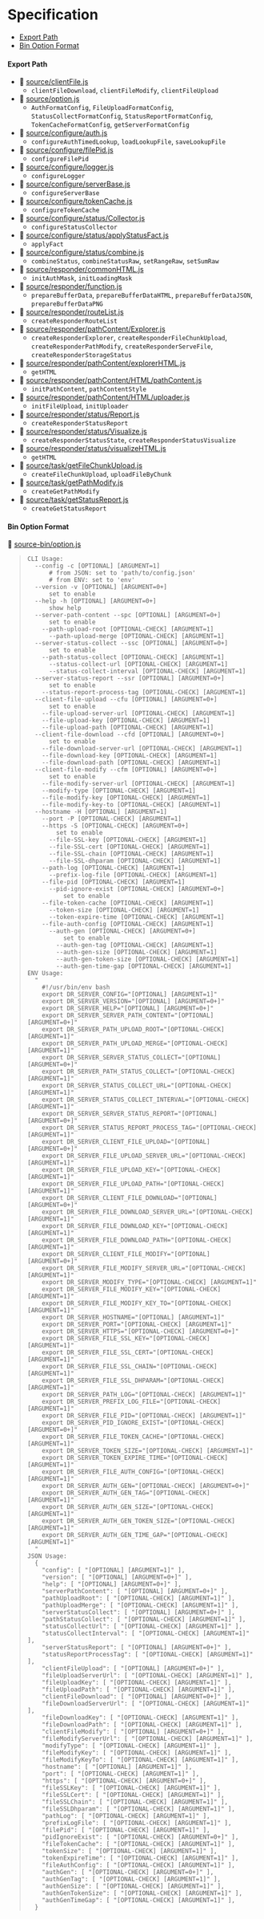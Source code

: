 # Specification

* [Export Path](#export-path)
* [Bin Option Format](#bin-option-format)

#### Export Path
+ 📄 [source/clientFile.js](source/clientFile.js)
  - `clientFileDownload`, `clientFileModify`, `clientFileUpload`
+ 📄 [source/option.js](source/option.js)
  - `AuthFormatConfig`, `FileUploadFormatConfig`, `StatusCollectFormatConfig`, `StatusReportFormatConfig`, `TokenCacheFormatConfig`, `getServerFormatConfig`
+ 📄 [source/configure/auth.js](source/configure/auth.js)
  - `configureAuthTimedLookup`, `loadLookupFile`, `saveLookupFile`
+ 📄 [source/configure/filePid.js](source/configure/filePid.js)
  - `configureFilePid`
+ 📄 [source/configure/logger.js](source/configure/logger.js)
  - `configureLogger`
+ 📄 [source/configure/serverBase.js](source/configure/serverBase.js)
  - `configureServerBase`
+ 📄 [source/configure/tokenCache.js](source/configure/tokenCache.js)
  - `configureTokenCache`
+ 📄 [source/configure/status/Collector.js](source/configure/status/Collector.js)
  - `configureStatusCollector`
+ 📄 [source/configure/status/applyStatusFact.js](source/configure/status/applyStatusFact.js)
  - `applyFact`
+ 📄 [source/configure/status/combine.js](source/configure/status/combine.js)
  - `combineStatus`, `combineStatusRaw`, `setRangeRaw`, `setSumRaw`
+ 📄 [source/responder/commonHTML.js](source/responder/commonHTML.js)
  - `initAuthMask`, `initLoadingMask`
+ 📄 [source/responder/function.js](source/responder/function.js)
  - `prepareBufferData`, `prepareBufferDataHTML`, `prepareBufferDataJSON`, `prepareBufferDataPNG`
+ 📄 [source/responder/routeList.js](source/responder/routeList.js)
  - `createResponderRouteList`
+ 📄 [source/responder/pathContent/Explorer.js](source/responder/pathContent/Explorer.js)
  - `createResponderExplorer`, `createResponderFileChunkUpload`, `createResponderPathModify`, `createResponderServeFile`, `createResponderStorageStatus`
+ 📄 [source/responder/pathContent/explorerHTML.js](source/responder/pathContent/explorerHTML.js)
  - `getHTML`
+ 📄 [source/responder/pathContent/HTML/pathContent.js](source/responder/pathContent/HTML/pathContent.js)
  - `initPathContent`, `pathContentStyle`
+ 📄 [source/responder/pathContent/HTML/uploader.js](source/responder/pathContent/HTML/uploader.js)
  - `initFileUpload`, `initUploader`
+ 📄 [source/responder/status/Report.js](source/responder/status/Report.js)
  - `createResponderStatusReport`
+ 📄 [source/responder/status/Visualize.js](source/responder/status/Visualize.js)
  - `createResponderStatusState`, `createResponderStatusVisualize`
+ 📄 [source/responder/status/visualizeHTML.js](source/responder/status/visualizeHTML.js)
  - `getHTML`
+ 📄 [source/task/getFileChunkUpload.js](source/task/getFileChunkUpload.js)
  - `createFileChunkUpload`, `uploadFileByChunk`
+ 📄 [source/task/getPathModify.js](source/task/getPathModify.js)
  - `createGetPathModify`
+ 📄 [source/task/getStatusReport.js](source/task/getStatusReport.js)
  - `createGetStatusReport`

#### Bin Option Format
📄 [source-bin/option.js](source-bin/option.js)
> ```
> CLI Usage:
>   --config -c [OPTIONAL] [ARGUMENT=1]
>       # from JSON: set to 'path/to/config.json'
>       # from ENV: set to 'env'
>   --version -v [OPTIONAL] [ARGUMENT=0+]
>       set to enable
>   --help -h [OPTIONAL] [ARGUMENT=0+]
>       show help
>   --server-path-content --spc [OPTIONAL] [ARGUMENT=0+]
>       set to enable
>     --path-upload-root [OPTIONAL-CHECK] [ARGUMENT=1]
>       --path-upload-merge [OPTIONAL-CHECK] [ARGUMENT=1]
>   --server-status-collect --ssc [OPTIONAL] [ARGUMENT=0+]
>       set to enable
>     --path-status-collect [OPTIONAL-CHECK] [ARGUMENT=1]
>       --status-collect-url [OPTIONAL-CHECK] [ARGUMENT=1]
>       --status-collect-interval [OPTIONAL-CHECK] [ARGUMENT=1]
>   --server-status-report --ssr [OPTIONAL] [ARGUMENT=0+]
>       set to enable
>     --status-report-process-tag [OPTIONAL-CHECK] [ARGUMENT=1]
>   --client-file-upload --cfu [OPTIONAL] [ARGUMENT=0+]
>       set to enable
>     --file-upload-server-url [OPTIONAL-CHECK] [ARGUMENT=1]
>     --file-upload-key [OPTIONAL-CHECK] [ARGUMENT=1]
>     --file-upload-path [OPTIONAL-CHECK] [ARGUMENT=1]
>   --client-file-download --cfd [OPTIONAL] [ARGUMENT=0+]
>       set to enable
>     --file-download-server-url [OPTIONAL-CHECK] [ARGUMENT=1]
>     --file-download-key [OPTIONAL-CHECK] [ARGUMENT=1]
>     --file-download-path [OPTIONAL-CHECK] [ARGUMENT=1]
>   --client-file-modify --cfm [OPTIONAL] [ARGUMENT=0+]
>       set to enable
>     --file-modify-server-url [OPTIONAL-CHECK] [ARGUMENT=1]
>     --modify-type [OPTIONAL-CHECK] [ARGUMENT=1]
>     --file-modify-key [OPTIONAL-CHECK] [ARGUMENT=1]
>     --file-modify-key-to [OPTIONAL-CHECK] [ARGUMENT=1]
>   --hostname -H [OPTIONAL] [ARGUMENT=1]
>     --port -P [OPTIONAL-CHECK] [ARGUMENT=1]
>     --https -S [OPTIONAL-CHECK] [ARGUMENT=0+]
>         set to enable
>       --file-SSL-key [OPTIONAL-CHECK] [ARGUMENT=1]
>       --file-SSL-cert [OPTIONAL-CHECK] [ARGUMENT=1]
>       --file-SSL-chain [OPTIONAL-CHECK] [ARGUMENT=1]
>       --file-SSL-dhparam [OPTIONAL-CHECK] [ARGUMENT=1]
>     --path-log [OPTIONAL-CHECK] [ARGUMENT=1]
>       --prefix-log-file [OPTIONAL-CHECK] [ARGUMENT=1]
>     --file-pid [OPTIONAL-CHECK] [ARGUMENT=1]
>       --pid-ignore-exist [OPTIONAL-CHECK] [ARGUMENT=0+]
>           set to enable
>     --file-token-cache [OPTIONAL-CHECK] [ARGUMENT=1]
>       --token-size [OPTIONAL-CHECK] [ARGUMENT=1]
>       --token-expire-time [OPTIONAL-CHECK] [ARGUMENT=1]
>     --file-auth-config [OPTIONAL-CHECK] [ARGUMENT=1]
>       --auth-gen [OPTIONAL-CHECK] [ARGUMENT=0+]
>           set to enable
>         --auth-gen-tag [OPTIONAL-CHECK] [ARGUMENT=1]
>         --auth-gen-size [OPTIONAL-CHECK] [ARGUMENT=1]
>         --auth-gen-token-size [OPTIONAL-CHECK] [ARGUMENT=1]
>         --auth-gen-time-gap [OPTIONAL-CHECK] [ARGUMENT=1]
> ENV Usage:
>   "
>     #!/usr/bin/env bash
>     export DR_SERVER_CONFIG="[OPTIONAL] [ARGUMENT=1]"
>     export DR_SERVER_VERSION="[OPTIONAL] [ARGUMENT=0+]"
>     export DR_SERVER_HELP="[OPTIONAL] [ARGUMENT=0+]"
>     export DR_SERVER_SERVER_PATH_CONTENT="[OPTIONAL] [ARGUMENT=0+]"
>     export DR_SERVER_PATH_UPLOAD_ROOT="[OPTIONAL-CHECK] [ARGUMENT=1]"
>     export DR_SERVER_PATH_UPLOAD_MERGE="[OPTIONAL-CHECK] [ARGUMENT=1]"
>     export DR_SERVER_SERVER_STATUS_COLLECT="[OPTIONAL] [ARGUMENT=0+]"
>     export DR_SERVER_PATH_STATUS_COLLECT="[OPTIONAL-CHECK] [ARGUMENT=1]"
>     export DR_SERVER_STATUS_COLLECT_URL="[OPTIONAL-CHECK] [ARGUMENT=1]"
>     export DR_SERVER_STATUS_COLLECT_INTERVAL="[OPTIONAL-CHECK] [ARGUMENT=1]"
>     export DR_SERVER_SERVER_STATUS_REPORT="[OPTIONAL] [ARGUMENT=0+]"
>     export DR_SERVER_STATUS_REPORT_PROCESS_TAG="[OPTIONAL-CHECK] [ARGUMENT=1]"
>     export DR_SERVER_CLIENT_FILE_UPLOAD="[OPTIONAL] [ARGUMENT=0+]"
>     export DR_SERVER_FILE_UPLOAD_SERVER_URL="[OPTIONAL-CHECK] [ARGUMENT=1]"
>     export DR_SERVER_FILE_UPLOAD_KEY="[OPTIONAL-CHECK] [ARGUMENT=1]"
>     export DR_SERVER_FILE_UPLOAD_PATH="[OPTIONAL-CHECK] [ARGUMENT=1]"
>     export DR_SERVER_CLIENT_FILE_DOWNLOAD="[OPTIONAL] [ARGUMENT=0+]"
>     export DR_SERVER_FILE_DOWNLOAD_SERVER_URL="[OPTIONAL-CHECK] [ARGUMENT=1]"
>     export DR_SERVER_FILE_DOWNLOAD_KEY="[OPTIONAL-CHECK] [ARGUMENT=1]"
>     export DR_SERVER_FILE_DOWNLOAD_PATH="[OPTIONAL-CHECK] [ARGUMENT=1]"
>     export DR_SERVER_CLIENT_FILE_MODIFY="[OPTIONAL] [ARGUMENT=0+]"
>     export DR_SERVER_FILE_MODIFY_SERVER_URL="[OPTIONAL-CHECK] [ARGUMENT=1]"
>     export DR_SERVER_MODIFY_TYPE="[OPTIONAL-CHECK] [ARGUMENT=1]"
>     export DR_SERVER_FILE_MODIFY_KEY="[OPTIONAL-CHECK] [ARGUMENT=1]"
>     export DR_SERVER_FILE_MODIFY_KEY_TO="[OPTIONAL-CHECK] [ARGUMENT=1]"
>     export DR_SERVER_HOSTNAME="[OPTIONAL] [ARGUMENT=1]"
>     export DR_SERVER_PORT="[OPTIONAL-CHECK] [ARGUMENT=1]"
>     export DR_SERVER_HTTPS="[OPTIONAL-CHECK] [ARGUMENT=0+]"
>     export DR_SERVER_FILE_SSL_KEY="[OPTIONAL-CHECK] [ARGUMENT=1]"
>     export DR_SERVER_FILE_SSL_CERT="[OPTIONAL-CHECK] [ARGUMENT=1]"
>     export DR_SERVER_FILE_SSL_CHAIN="[OPTIONAL-CHECK] [ARGUMENT=1]"
>     export DR_SERVER_FILE_SSL_DHPARAM="[OPTIONAL-CHECK] [ARGUMENT=1]"
>     export DR_SERVER_PATH_LOG="[OPTIONAL-CHECK] [ARGUMENT=1]"
>     export DR_SERVER_PREFIX_LOG_FILE="[OPTIONAL-CHECK] [ARGUMENT=1]"
>     export DR_SERVER_FILE_PID="[OPTIONAL-CHECK] [ARGUMENT=1]"
>     export DR_SERVER_PID_IGNORE_EXIST="[OPTIONAL-CHECK] [ARGUMENT=0+]"
>     export DR_SERVER_FILE_TOKEN_CACHE="[OPTIONAL-CHECK] [ARGUMENT=1]"
>     export DR_SERVER_TOKEN_SIZE="[OPTIONAL-CHECK] [ARGUMENT=1]"
>     export DR_SERVER_TOKEN_EXPIRE_TIME="[OPTIONAL-CHECK] [ARGUMENT=1]"
>     export DR_SERVER_FILE_AUTH_CONFIG="[OPTIONAL-CHECK] [ARGUMENT=1]"
>     export DR_SERVER_AUTH_GEN="[OPTIONAL-CHECK] [ARGUMENT=0+]"
>     export DR_SERVER_AUTH_GEN_TAG="[OPTIONAL-CHECK] [ARGUMENT=1]"
>     export DR_SERVER_AUTH_GEN_SIZE="[OPTIONAL-CHECK] [ARGUMENT=1]"
>     export DR_SERVER_AUTH_GEN_TOKEN_SIZE="[OPTIONAL-CHECK] [ARGUMENT=1]"
>     export DR_SERVER_AUTH_GEN_TIME_GAP="[OPTIONAL-CHECK] [ARGUMENT=1]"
>   "
> JSON Usage:
>   {
>     "config": [ "[OPTIONAL] [ARGUMENT=1]" ],
>     "version": [ "[OPTIONAL] [ARGUMENT=0+]" ],
>     "help": [ "[OPTIONAL] [ARGUMENT=0+]" ],
>     "serverPathContent": [ "[OPTIONAL] [ARGUMENT=0+]" ],
>     "pathUploadRoot": [ "[OPTIONAL-CHECK] [ARGUMENT=1]" ],
>     "pathUploadMerge": [ "[OPTIONAL-CHECK] [ARGUMENT=1]" ],
>     "serverStatusCollect": [ "[OPTIONAL] [ARGUMENT=0+]" ],
>     "pathStatusCollect": [ "[OPTIONAL-CHECK] [ARGUMENT=1]" ],
>     "statusCollectUrl": [ "[OPTIONAL-CHECK] [ARGUMENT=1]" ],
>     "statusCollectInterval": [ "[OPTIONAL-CHECK] [ARGUMENT=1]" ],
>     "serverStatusReport": [ "[OPTIONAL] [ARGUMENT=0+]" ],
>     "statusReportProcessTag": [ "[OPTIONAL-CHECK] [ARGUMENT=1]" ],
>     "clientFileUpload": [ "[OPTIONAL] [ARGUMENT=0+]" ],
>     "fileUploadServerUrl": [ "[OPTIONAL-CHECK] [ARGUMENT=1]" ],
>     "fileUploadKey": [ "[OPTIONAL-CHECK] [ARGUMENT=1]" ],
>     "fileUploadPath": [ "[OPTIONAL-CHECK] [ARGUMENT=1]" ],
>     "clientFileDownload": [ "[OPTIONAL] [ARGUMENT=0+]" ],
>     "fileDownloadServerUrl": [ "[OPTIONAL-CHECK] [ARGUMENT=1]" ],
>     "fileDownloadKey": [ "[OPTIONAL-CHECK] [ARGUMENT=1]" ],
>     "fileDownloadPath": [ "[OPTIONAL-CHECK] [ARGUMENT=1]" ],
>     "clientFileModify": [ "[OPTIONAL] [ARGUMENT=0+]" ],
>     "fileModifyServerUrl": [ "[OPTIONAL-CHECK] [ARGUMENT=1]" ],
>     "modifyType": [ "[OPTIONAL-CHECK] [ARGUMENT=1]" ],
>     "fileModifyKey": [ "[OPTIONAL-CHECK] [ARGUMENT=1]" ],
>     "fileModifyKeyTo": [ "[OPTIONAL-CHECK] [ARGUMENT=1]" ],
>     "hostname": [ "[OPTIONAL] [ARGUMENT=1]" ],
>     "port": [ "[OPTIONAL-CHECK] [ARGUMENT=1]" ],
>     "https": [ "[OPTIONAL-CHECK] [ARGUMENT=0+]" ],
>     "fileSSLKey": [ "[OPTIONAL-CHECK] [ARGUMENT=1]" ],
>     "fileSSLCert": [ "[OPTIONAL-CHECK] [ARGUMENT=1]" ],
>     "fileSSLChain": [ "[OPTIONAL-CHECK] [ARGUMENT=1]" ],
>     "fileSSLDhparam": [ "[OPTIONAL-CHECK] [ARGUMENT=1]" ],
>     "pathLog": [ "[OPTIONAL-CHECK] [ARGUMENT=1]" ],
>     "prefixLogFile": [ "[OPTIONAL-CHECK] [ARGUMENT=1]" ],
>     "filePid": [ "[OPTIONAL-CHECK] [ARGUMENT=1]" ],
>     "pidIgnoreExist": [ "[OPTIONAL-CHECK] [ARGUMENT=0+]" ],
>     "fileTokenCache": [ "[OPTIONAL-CHECK] [ARGUMENT=1]" ],
>     "tokenSize": [ "[OPTIONAL-CHECK] [ARGUMENT=1]" ],
>     "tokenExpireTime": [ "[OPTIONAL-CHECK] [ARGUMENT=1]" ],
>     "fileAuthConfig": [ "[OPTIONAL-CHECK] [ARGUMENT=1]" ],
>     "authGen": [ "[OPTIONAL-CHECK] [ARGUMENT=0+]" ],
>     "authGenTag": [ "[OPTIONAL-CHECK] [ARGUMENT=1]" ],
>     "authGenSize": [ "[OPTIONAL-CHECK] [ARGUMENT=1]" ],
>     "authGenTokenSize": [ "[OPTIONAL-CHECK] [ARGUMENT=1]" ],
>     "authGenTimeGap": [ "[OPTIONAL-CHECK] [ARGUMENT=1]" ],
>   }
> ```
